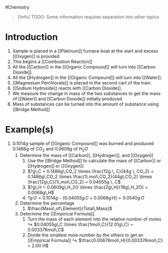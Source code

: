#Chemistry 
> [!info] TODO: Some information requires separation into other topics
# Introduction
1. Sample is placed in a [[Platinum]] furnace boat at the start and excess [[Oxygen]] is provided. 
2. This begins a [[Combustion Reaction]]
3. All the [[Carbon]] in the [[Organic Compound]] will turn into [[Carbon Dioxide]].
4. All the [[Hydrogen]] in the [[Organic Compound]] will turn into [[Water]].
5. [[Magnesium Perchlorate]] is placed in the second cart of the train.
6. [[Sodium Hydroxide]] reacts with [[Carbon Dioxide]].
7. We measure the change in mass of the two substances to get the mass of [[Water]] and [[Carbon Dioxide]] initially produced
8. Mass of substances can be turned into the amount of substance using [[Bridge Method]]
# Example(s)
1. $0.1014g$ sample of [[Organic Compound]] was burned and produced $0.1486g$ of $CO_2$ and $0.0609g$ of $H_2O$
	1. Determine the mass of [[Carbon]], [[Hydrogen]], and [[Oxygen]]
		1. Use the [[Bridge Method]] to calculate the mass of [[Carbon]] or [[Hydrogen]] or [[Oxygen]]
		2. $?g\,C = 0.1486g\,CO_2 \times \frac{12g \, C}{44g \, CO_2} = 0.1486g\,CO_2 \times \frac{1\.mol\,CO_2}{44g\,CO_2} \times \frac{12g\,C}{1\,mol\,CO_2} = 0.04055g \, C$
		3. $?g\,H = 0.0609g\,H_2O \times \frac{2g\,H}{18g\,H_2O} = 0.0068g\,H$
		4. $?g\,O = 0.1014g - [0.04055g\,C + 0.0068g\,H] = 0.0540g\,O$
	2. Determine the percentage
		1. $\frac{Mass\,of\,Element}{Total\,Mass}$
	3. Determine the [[Empirical Formula]].
		1. Turn the mass of each element into the relative number of moles $\hookrightarrow$ $0.04055g\,C \times \frac{1mol\,C}{12.01g\,C} = 0.003376mol\,C$
		2. Divide the smallest mole number by the others to get an [[Empirical Formula]] $\hookrightarrow$ $\frac{0.00676mol\,H}{0.003376mol\,C} = 2.00 H$